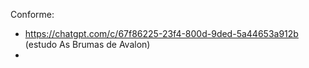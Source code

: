 Conforme:
- https://chatgpt.com/c/67f86225-23f4-800d-9ded-5a44653a912b (estudo As Brumas de Avalon)
- 
